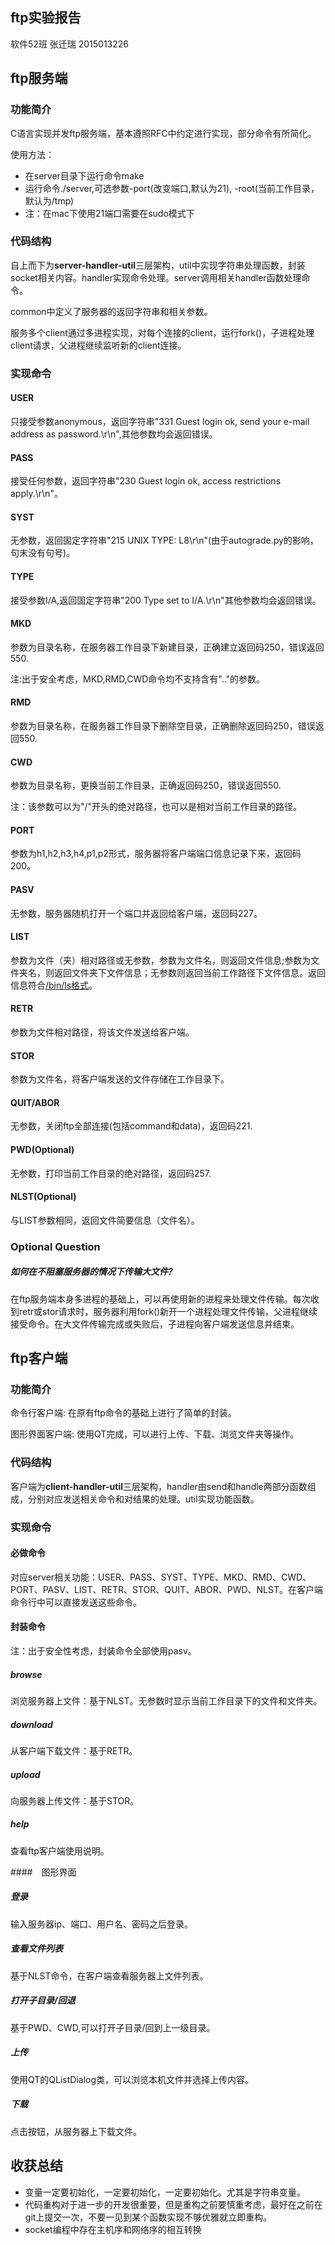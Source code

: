 ## ftp实验报告
软件52班 张迁瑞 2015013226

## ftp服务端
### 功能简介
C语言实现并发ftp服务端，基本遵照RFC中约定进行实现，部分命令有所简化。

使用方法：

- 在server目录下运行命令make
- 运行命令./server,可选参数-port(改变端口,默认为21), -root(当前工作目录，默认为/tmp)
- 注：在mac下使用21端口需要在sudo模式下

### 代码结构
自上而下为**server-handler-util**三层架构，util中实现字符串处理函数，封装socket相关内容。handler实现命令处理。server调用相关handler函数处理命令。

common中定义了服务器的返回字符串和相关参数。

服务多个client通过多进程实现，对每个连接的client，运行fork()，子进程处理client请求，父进程继续监听新的client连接。
### 实现命令
#### USER
只接受参数anonymous，返回字符串"331 Guest login ok, send your e-mail address as password.\r\n",其他参数均会返回错误。
#### PASS
接受任何参数，返回字符串"230 Guest login ok, access restrictions apply.\r\n"。
#### SYST
无参数，返回固定字符串"215 UNIX TYPE: L8\r\n"(由于autograde.py的影响，句末没有句号)。
#### TYPE
接受参数I/A,返回固定字符串"200 Type set to I/A.\r\n"其他参数均会返回错误。
#### MKD
参数为目录名称，在服务器工作目录下新建目录，正确建立返回码250，错误返回550.

注:出于安全考虑，MKD,RMD,CWD命令均不支持含有".."的参数。
#### RMD
参数为目录名称，在服务器工作目录下删除空目录，正确删除返回码250，错误返回550.
#### CWD
参数为目录名称，更换当前工作目录，正确返回码250，错误返回550.

注：该参数可以为"/"开头的绝对路径，也可以是相对当前工作目录的路径。
#### PORT
参数为h1,h2,h3,h4,p1,p2形式，服务器将客户端端口信息记录下来，返回码200。
#### PASV
无参数，服务器随机打开一个端口并返回给客户端，返回码227。
#### LIST
参数为文件（夹）相对路径或无参数，参数为文件名，则返回文件信息;参数为文件夹名，则返回文件夹下文件信息；无参数则返回当前工作路径下文件信息。返回信息符合[/bin/ls格式](http://cr.yp.to/ftp/list/binls.html)。
#### RETR
参数为文件相对路径，将该文件发送给客户端。
#### STOR
参数为文件名，将客户端发送的文件存储在工作目录下。
#### QUIT/ABOR
无参数，关闭ftp全部连接(包括command和data)，返回码221.
#### PWD(Optional)
无参数，打印当前工作目录的绝对路径，返回码257.
#### NLST(Optional)
与LIST参数相同，返回文件简要信息（文件名）。

### Optional Question
##### 如何在不阻塞服务器的情况下传输大文件?
在ftp服务端本身多进程的基础上，可以再使用新的进程来处理文件传输。每次收到retr或stor请求时，服务器利用fork()新开一个进程处理文件传输，父进程继续接受命令。在大文件传输完成或失败后，子进程向客户端发送信息并结束。
## ftp客户端
### 功能简介
命令行客户端: 在原有ftp命令的基础上进行了简单的封装。

图形界面客户端: 使用QT完成，可以进行上传、下载、浏览文件夹等操作。
### 代码结构
客户端为**client-handler-util**三层架构，handler由send和handle两部分函数组成，分别对应发送相关命令和对结果的处理。util实现功能函数。
### 实现命令
#### 必做命令
对应server相关功能：USER、PASS、SYST、TYPE、MKD、RMD、CWD、PORT、PASV、LIST、RETR、STOR、QUIT、ABOR、PWD、NLST。在客户端命令行中可以直接发送这些命令。

#### 封装命令
注：出于安全性考虑，封装命令全部使用pasv。
##### browse
浏览服务器上文件：基于NLST。无参数时显示当前工作目录下的文件和文件夹。
##### download
从客户端下载文件：基于RETR。
##### upload
向服务器上传文件：基于STOR。
##### help
查看ftp客户端使用说明。

####　图形界面
##### 登录
输入服务器ip、端口、用户名、密码之后登录。
##### 查看文件列表
基于NLST命令，在客户端查看服务器上文件列表。
##### 打开子目录/回退
基于PWD、CWD,可以打开子目录/回到上一级目录。
##### 上传
使用QT的QListDialog类，可以浏览本机文件并选择上传内容。
##### 下载
点击按钮，从服务器上下载文件。

## 收获总结
- 变量一定要初始化，一定要初始化，一定要初始化。尤其是字符串变量。
- 代码重构对于进一步的开发很重要，但是重构之前要慎重考虑，最好在之前在git上提交一次，不要一见到某个函数实现不够优雅就立即重构。
- socket编程中存在主机序和网络序的相互转换

